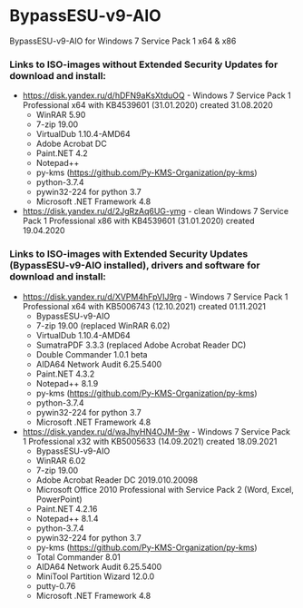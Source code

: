 # BypassESU-v9-AIO
BypassESU-v9-AIO for Windows 7 Service Pack 1 x64 &amp; x86

### Links to ISO-images without Extended Security Updates for download and install:
* https://disk.yandex.ru/d/hDFN9aKsXtduOQ - Windows 7 Service Pack 1 Professional x64 with KB4539601 (31.01.2020) created 31.08.2020
  * WinRAR 5.90
  * 7-zip 19.00
  * VirtualDub 1.10.4-AMD64
  * Adobe Acrobat DC
  * Paint.NET 4.2
  * Notepad++
  * py-kms (https://github.com/Py-KMS-Organization/py-kms)
  * python-3.7.4
  * pywin32-224 for python 3.7
  * Microsoft .NET Framework 4.8
* https://disk.yandex.ru/d/2JgRzAq6UG-ymg - clean Windows 7 Service Pack 1 Professional x86 with KB4539601 (31.01.2020) created 19.04.2020

### Links to ISO-images with Extended Security Updates (BypassESU-v9-AIO installed), drivers and software for download and install:
* https://disk.yandex.ru/d/XVPM4hFpVIJ9rg - Windows 7 Service Pack 1 Professional x64 with KB5006743 (12.10.2021) created 01.11.2021
  * BypassESU-v9-AIO
  * 7-zip 19.00 (replaced WinRAR 6.02)
  * VirtualDub 1.10.4-AMD64
  * SumatraPDF 3.3.3 (replaced Adobe Acrobat Reader DC)
  * Double Commander 1.0.1 beta
  * AIDA64 Network Audit 6.25.5400
  * Paint.NET 4.3.2
  * Notepad++ 8.1.9
  * py-kms (https://github.com/Py-KMS-Organization/py-kms)
  * python-3.7.4
  * pywin32-224 for python 3.7
  * Microsoft .NET Framework 4.8
* https://disk.yandex.ru/d/waJhyHN4OJM-9w - Windows 7 Service Pack 1 Professional x32 with KB5005633 (14.09.2021) created 18.09.2021
  * BypassESU-v9-AIO
  * WinRAR 6.02
  * 7-zip 19.00
  * Adobe Acrobat Reader DC 2019.010.20098
  * Microsoft Office 2010 Professional with Service Pack 2 (Word, Excel, PowerPoint)
  * Paint.NET 4.2.16
  * Notepad++ 8.1.4
  * python-3.7.4
  * pywin32-224 for python 3.7
  * py-kms (https://github.com/Py-KMS-Organization/py-kms)
  * Total Commander 8.01
  * AIDA64 Network Audit 6.25.5400
  * MiniTool Partition Wizard 12.0.0
  * putty-0.76
  * Microsoft .NET Framework 4.8
